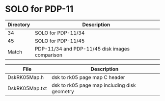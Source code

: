 # SOLO for PDP-11


|Directory|Description                                   |
|---------|----------------------------------------------|
|34       |SOLO for PDP-11/34                            |  
|45       |SOLO for PDP-11/45                            |  
|Match    |PDP-11/34 and PDP-11/45 disk images comparison|

|File          |Description                                 |
|--------------|--------------------------------------------|
|DskRK05Map.h  |dsk to rk05 page map C header               |
|DskRK05Map.txt|dsk to rk05 page map including disk geometry| 
